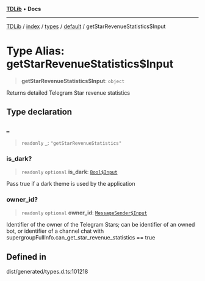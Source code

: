 [**TDLib**](../../../../../../README.md) • **Docs**

***

[TDLib](../../../../../../modules.md) / [index](../../../../../README.md) / [types](../../../README.md) / [default](../README.md) / getStarRevenueStatistics$Input

# Type Alias: getStarRevenueStatistics$Input

> **getStarRevenueStatistics$Input**: `object`

Returns detailed Telegram Star revenue statistics

## Type declaration

### \_

> `readonly` **\_**: `"getStarRevenueStatistics"`

### is\_dark?

> `readonly` `optional` **is\_dark**: [`Bool$Input`](Bool$Input.md)

Pass true if a dark theme is used by the application

### owner\_id?

> `readonly` `optional` **owner\_id**: [`MessageSender$Input`](MessageSender$Input.md)

Identifier of the owner of the Telegram Stars; can be identifier of an owned bot, or identifier of a channel chat with supergroupFullInfo.can_get_star_revenue_statistics == true

## Defined in

dist/generated/types.d.ts:101218
